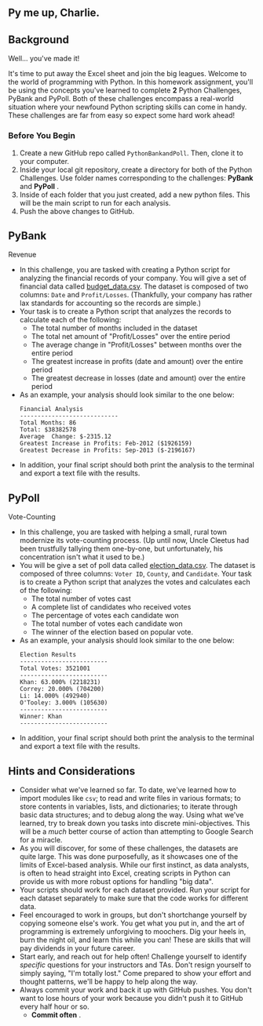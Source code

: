 
## Py me up, Charlie.

## Background

Well... you've made it!

It's time to put away the Excel sheet and join the big leagues. Welcome to the world of programming with Python. In this homework assignment, you'll be using the concepts you've learned to complete **2** Python Challenges, PyBank and PyPoll. Both of these challenges encompass a real-world situation where your newfound Python scripting skills can come in handy. These challenges are far from easy so expect some hard work ahead!

### Before You Begin

1. Create a new GitHub repo called `PythonBankandPoll`. Then, clone it to your computer.
2. Inside your local git repository, create a directory for both of the Python Challenges. Use folder names corresponding to the challenges: **PyBank** and  **PyPoll** .
3. Inside of each folder that you just created, add a new python files. This will be the main script to run for each analysis.
4. Push the above changes to GitHub.

## PyBank

Revenue

* In this challenge, you are tasked with creating a Python script for analyzing the financial records of your company. You will give a set of financial data called [budget_data.csv](https://github.com/kerwehner/PythonBankandPoll/blob/main/PyBank/Resources/budget_data.csv). The dataset is composed of two columns: `Date` and `Profit/Losses`. (Thankfully, your company has rather lax standards for accounting so the records are simple.)
* Your task is to create a Python script that analyzes the records to calculate each of the following:
  * The total number of months included in the dataset
  * The total net amount of "Profit/Losses" over the entire period
  * The average change in "Profit/Losses" between months over the entire period
  * The greatest increase in profits (date and amount) over the entire period
  * The greatest decrease in losses (date and amount) over the entire period
* As an example, your analysis should look similar to the one below:
  ```
  Financial Analysis
  ----------------------------
  Total Months: 86
  Total: $38382578
  Average  Change: $-2315.12
  Greatest Increase in Profits: Feb-2012 ($1926159)
  Greatest Decrease in Profits: Sep-2013 ($-2196167)
  ```
* In addition, your final script should both print the analysis to the terminal and export a text file with the results.

## PyPoll

Vote-Counting

* In this challenge, you are tasked with helping a small, rural town modernize its vote-counting process. (Up until now, Uncle Cleetus had been trustfully tallying them one-by-one, but unfortunately, his concentration isn't what it used to be.)
* You will be give a set of poll data called [election_data.csv](https://github.com/kerwehner/PythonBankandPoll/blob/main/PyPoll/Resources/election_analysis.txt). The dataset is composed of three columns: `Voter ID`, `County`, and `Candidate`. Your task is to create a Python script that analyzes the votes and calculates each of the following:
  * The total number of votes cast
  * A complete list of candidates who received votes
  * The percentage of votes each candidate won
  * The total number of votes each candidate won
  * The winner of the election based on popular vote.
* As an example, your analysis should look similar to the one below:
  ```
  Election Results
  -------------------------
  Total Votes: 3521001
  -------------------------
  Khan: 63.000% (2218231)
  Correy: 20.000% (704200)
  Li: 14.000% (492940)
  O'Tooley: 3.000% (105630)
  -------------------------
  Winner: Khan
  -------------------------
  ```
* In addition, your final script should both print the analysis to the terminal and export a text file with the results.

## Hints and Considerations

* Consider what we've learned so far. To date, we've learned how to import modules like `csv`; to read and write files in various formats; to store contents in variables, lists, and dictionaries; to iterate through basic data structures; and to debug along the way. Using what we've learned, try to break down you tasks into discrete mini-objectives. This will be a *much* better course of action than attempting to Google Search for a miracle.
* As you will discover, for some of these challenges, the datasets are quite large. This was done purposefully, as it showcases one of the limits of Excel-based analysis. While our first instinct, as data analysts, is often to head straight into Excel, creating scripts in Python can provide us with more robust options for handling "big data".
* Your scripts should work for each dataset provided. Run your script for each dataset separately to make sure that the code works for different data.
* Feel encouraged to work in groups, but don't shortchange yourself by copying someone else's work. You get what you put in, and the art of programming is extremely unforgiving to moochers. Dig your heels in, burn the night oil, and learn this while you can! These are skills that will pay dividends in your future career.
* Start early, and reach out for help often! Challenge yourself to identify *specific* questions for your instructors and TAs. Don't resign yourself to simply saying, "I'm totally lost." Come prepared to show your effort and thought patterns, we'll be happy to help along the way.
* Always commit your work and back it up with GitHub pushes. You don't want to lose hours of your work because you didn't push it to GitHub every half hour or so.
  * **Commit often** .
